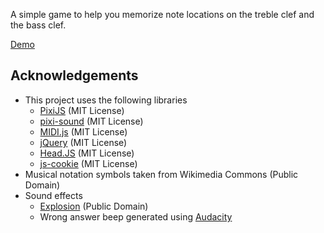 A simple game to help you memorize note locations on the treble clef and the bass clef.

[Demo](https://lzh9102.github.io/IdentifyTheNote)

## Acknowledgements

- This project uses the following libraries
    * [PixiJS](http://www.pixijs.com/) (MIT License)
    * [pixi-sound](https://github.com/pixijs/pixi-sound) (MIT License)
    * [MIDI.js](https://github.com/mudcube/MIDI.js/) (MIT License)
    * [jQuery](https://jquery.com/) (MIT License)
    * [Head.JS](https://github.com/headjs/headjs) (MIT License)
    * [js-cookie](https://github.com/js-cookie/js-cookie) (MIT License)
- Musical notation symbols taken from Wikimedia Commons (Public Domain)
- Sound effects
    * [Explosion](https://freesound.org/people/cydon/sounds/268557/) (Public
      Domain)
    * Wrong answer beep generated using [Audacity](https://www.audacityteam.org/)
